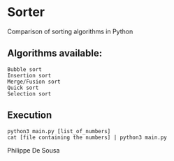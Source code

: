 # Sorter
Comparison of sorting algorithms in Python

## Algorithms available:

    Bubble sort
    Insertion sort
    Merge/Fusion sort
    Quick sort
    Selection sort

## Execution

    python3 main.py [list_of_numbers]
    cat [file containing the numbers] | python3 main.py

Philippe De Sousa